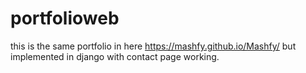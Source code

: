 # portfolioweb
this is the same portfolio in here https://mashfy.github.io/Mashfy/
but implemented in django with contact page working.
